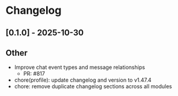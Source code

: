 # Changelog

## [0.1.0] - 2025-10-30


## Other

- Improve chat event types and message relationships
   - PR: #817
- chore(profile): update changelog and version to v1.47.4
- chore: remove duplicate changelog sections across all modules
